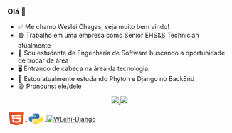 ### Olá 👋
- ✅ Me chamo Weslei Chagas, seja muito bem vindo!
- 🟢 Trabalho em uma empresa como Senior EHS&S Technician atualmente
- 🔭 Sou estudante de Engenharia de Software buscando a oportunidade de trocar de área
- 🖥  Entrando de cabeça na área da tecnologia.
- 🌱 Estou atualmente estudando Phyton e Django no BackEnd
- 😄 Pronouns: ele/dele

<div align="center">
  <a href="https://github.com/WLehi">
  <img height="180em" src="https://github-readme-stats.vercel.app/api?username=WLehi&show_icons=true&theme=discord_old_blurple&include_all_commits=true&count_private=true"/>
  <img height="180em" src="https://github-readme-stats.vercel.app/api/top-langs/?username=WLehi&layout=compact&langs_count=7&theme=discord_old_blurple"/>
</div>
<div style="display: inline_block"><br>
  <img align="center" alt="WLehi-HTML" height="30" width="40" src="https://raw.githubusercontent.com/devicons/devicon/master/icons/html5/html5-original.svg">
  <img align="center" alt="WLehi-Python" height="30" width="40" src="https://raw.githubusercontent.com/devicons/devicon/master/icons/python/python-original.svg">
  <img align="center" alt="WLehi-Django" height="30" width="40" src="https://cdn.jsdelivr.net/gh/devicons/devicon/icons/adonisjs/adonisjs-original.svg">  
</div>
